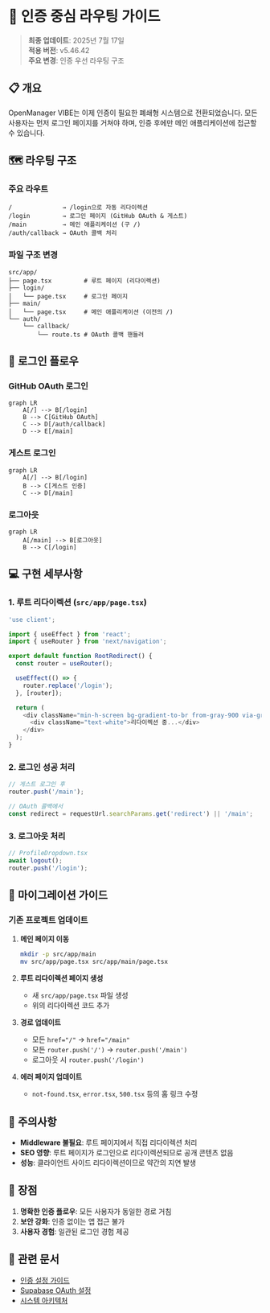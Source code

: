 # 🔐 인증 중심 라우팅 가이드

> **최종 업데이트**: 2025년 7월 17일  
> **적용 버전**: v5.46.42  
> **주요 변경**: 인증 우선 라우팅 구조

## 📋 개요

OpenManager VIBE는 이제 인증이 필요한 폐쇄형 시스템으로 전환되었습니다. 모든 사용자는 먼저 로그인 페이지를 거쳐야 하며, 인증 후에만 메인 애플리케이션에 접근할 수 있습니다.

## 🗺️ 라우팅 구조

### 주요 라우트

```
/              → /login으로 자동 리다이렉션
/login         → 로그인 페이지 (GitHub OAuth & 게스트)
/main          → 메인 애플리케이션 (구 /)
/auth/callback → OAuth 콜백 처리
```

### 파일 구조 변경

```
src/app/
├── page.tsx         # 루트 페이지 (리다이렉션)
├── login/
│   └── page.tsx     # 로그인 페이지
├── main/
│   └── page.tsx     # 메인 애플리케이션 (이전의 /)
└── auth/
    └── callback/
        └── route.ts # OAuth 콜백 핸들러
```

## 🔄 로그인 플로우

### GitHub OAuth 로그인

```mermaid
graph LR
    A[/] --> B[/login]
    B --> C[GitHub OAuth]
    C --> D[/auth/callback]
    D --> E[/main]
```

### 게스트 로그인

```mermaid
graph LR
    A[/] --> B[/login]
    B --> C[게스트 인증]
    C --> D[/main]
```

### 로그아웃

```mermaid
graph LR
    A[/main] --> B[로그아웃]
    B --> C[/login]
```

## 💻 구현 세부사항

### 1. 루트 리다이렉션 (`src/app/page.tsx`)

```typescript
'use client';

import { useEffect } from 'react';
import { useRouter } from 'next/navigation';

export default function RootRedirect() {
  const router = useRouter();

  useEffect(() => {
    router.replace('/login');
  }, [router]);

  return (
    <div className="min-h-screen bg-gradient-to-br from-gray-900 via-gray-800 to-black flex items-center justify-center">
      <div className="text-white">리다이렉션 중...</div>
    </div>
  );
}
```

### 2. 로그인 성공 처리

```typescript
// 게스트 로그인 후
router.push('/main');

// OAuth 콜백에서
const redirect = requestUrl.searchParams.get('redirect') || '/main';
```

### 3. 로그아웃 처리

```typescript
// ProfileDropdown.tsx
await logout();
router.push('/login');
```

## 🔧 마이그레이션 가이드

### 기존 프로젝트 업데이트

1. **메인 페이지 이동**

   ```bash
   mkdir -p src/app/main
   mv src/app/page.tsx src/app/main/page.tsx
   ```

2. **루트 리다이렉션 페이지 생성**
   - 새 `src/app/page.tsx` 파일 생성
   - 위의 리다이렉션 코드 추가

3. **경로 업데이트**
   - 모든 `href="/"` → `href="/main"`
   - 모든 `router.push('/')` → `router.push('/main')`
   - 로그아웃 시 `router.push('/login')`

4. **에러 페이지 업데이트**
   - `not-found.tsx`, `error.tsx`, `500.tsx` 등의 홈 링크 수정

## 📝 주의사항

- **Middleware 불필요**: 루트 페이지에서 직접 리다이렉션 처리
- **SEO 영향**: 루트 페이지가 로그인으로 리다이렉션되므로 공개 콘텐츠 없음
- **성능**: 클라이언트 사이드 리다이렉션이므로 약간의 지연 발생

## 🎯 장점

1. **명확한 인증 플로우**: 모든 사용자가 동일한 경로 거침
2. **보안 강화**: 인증 없이는 앱 접근 불가
3. **사용자 경험**: 일관된 로그인 경험 제공

## 🔗 관련 문서

- [인증 설정 가이드](./auth-setup-guide.md)
- [Supabase OAuth 설정](./archive/supabase-github-oauth-setup.md)
- [시스템 아키텍처](./system-architecture.md)
